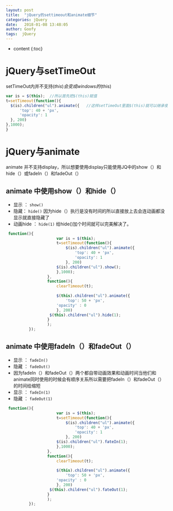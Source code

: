 ```yaml
---
layout: post
title:  "jQuery的settimeout和animate细节"
categories: jQuery
date:   2018-01-08 13:48:05
author: Goofy
tags:  jQuery
---
```


* content
{:toc}

# jQuery与setTimeOut
setTimeOut内并不支持$(this)会变成windows的$(this)
```js
var is = $(this);  //所以首先把$(this)赋值
t=setTimeout(function(){               	
  $(is).children("ul").animate({   //这样setTimeOut里面$(this)就可以继承使用了
      'top': 40 + 'px',
      'opacity': 1
  }, 200)
},1000);
}
```

# jQuery与animate

animate 并不支持display，所以想要使用display只能使用JQ中的show（）和hide（）或fadeIn（）和fadeOut（）

## animate 中使用show（）和hide（）

- 显示 ：  `show()`  
- 隐藏： `hide()` 因为hide（）执行是没有时间的所以直接放上去会连动画都没显示就直接隐藏了
- 动画hide ： `hide(1)` 给hide()加个时间就可以完美解决了。
```js
 function(){
                      var is = $(this);
                      t=setTimeout(function(){               	
                          $(is).children("ul").animate({
                              'top': 40 + 'px',
                              'opacity': 1
                          }, 200)
                      $(is).children("ul").show();
                      },1000);
                  },
                  function(){
                      clearTimeout(t);
                      
                      $(this).children("ul").animate({
                          'top': 50 + 'px',
                      'opacity' : 0
                      }, 200)
                   $(this).children("ul").hide(1);                  
                  }
                  );
          });
```

## animate 中使用fadeIn（）和fadeOut（）

- 显示 ： `fadeIn()` 
- 隐藏 ： `fadeOut()` 
- 因为fadeIn（）和fadeOut（）两个都自带动画效果和动画时间当他们和animate同时使用的时候会有顺序关系所以需要把fadeIn（）和fadeOut（）的时间给缩短
- 显示 ： `fadeIn(1)` 
- 隐藏 ： `fadeOut(1)` 

```js
 function(){
                      var is = $(this);
                      t=setTimeout(function(){               	
                          $(is).children("ul").animate({
                              'top': 40 + 'px',
                              'opacity': 1
                          }, 200)
                      $(is).children("ul").fateIn(1);
                      },1000);
                  },
                  function(){
                      clearTimeout(t);
                      
                      $(this).children("ul").animate({
                          'top': 50 + 'px',
                      'opacity' : 0
                      }, 200)
                   $(this).children("ul").fateOut(1);                  
                  }
                  );
          });
```